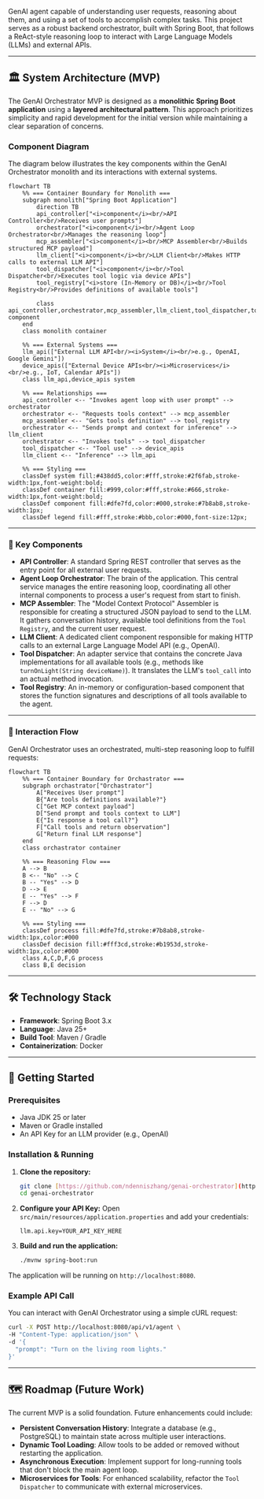 GenAI agent capable of understanding user requests, reasoning about them, and using a set of tools to accomplish complex tasks. This project serves as a robust backend orchestrator, built with Spring Boot, that follows a ReAct-style reasoning loop to interact with Large Language Models (LLMs) and external APIs.

---

## 🏛️ System Architecture (MVP)

The GenAI Orchestrator MVP is designed as a **monolithic Spring Boot application** using a **layered architectural pattern**. This approach prioritizes simplicity and rapid development for the initial version while maintaining a clear separation of concerns.

### Component Diagram

The diagram below illustrates the key components within the GenAI Orchestrator monolith and its interactions with external systems.

```mermaid
flowchart TB
    %% === Container Boundary for Monolith ===
    subgraph monolith["Spring Boot Application"]
        direction TB
        api_controller["<i>component</i><br/>API Controller<br/>Receives user prompts"]
        orchestrator["<i>component</i><br/>Agent Loop Orchestrator<br/>Manages the reasoning loop"]
        mcp_assembler["<i>component</i><br/>MCP Assembler<br/>Builds structured MCP payload"]
        llm_client["<i>component</i><br/>LLM Client<br/>Makes HTTP calls to external LLM API"]
        tool_dispatcher["<i>component</i><br/>Tool Dispatcher<br/>Executes tool logic via device APIs"]
        tool_registry["<i>store (In-Memory or DB)</i><br/>Tool Registry<br/>Provides definitions of available tools"]

        class api_controller,orchestrator,mcp_assembler,llm_client,tool_dispatcher,tool_registry component
    end
    class monolith container

    %% === External Systems ===
    llm_api(["External LLM API<br/><i>System</i><br/>e.g., OpenAI, Google Gemini"])
    device_apis(["External Device APIs<br/><i>Microservices</i><br/>e.g., IoT, Calendar APIs"])
    class llm_api,device_apis system

    %% === Relationships ===
    api_controller <-- "Invokes agent loop with user prompt" --> orchestrator
    orchestrator <-- "Requests tools context" --> mcp_assembler
    mcp_assembler <-- "Gets tools definition" --> tool_registry
    orchestrator <-- "Sends prompt and context for inference" --> llm_client
    orchestrator <-- "Invokes tools" --> tool_dispatcher
    tool_dispatcher <-- "Tool use" --> device_apis
    llm_client <-- "Inference" --> llm_api

    %% === Styling ===
    classDef system fill:#438dd5,color:#fff,stroke:#2f6fab,stroke-width:1px,font-weight:bold;
    classDef container fill:#999,color:#fff,stroke:#666,stroke-width:1px,font-weight:bold;
    classDef component fill:#dfe7fd,color:#000,stroke:#7b8ab8,stroke-width:1px;
    classDef legend fill:#fff,stroke:#bbb,color:#000,font-size:12px;
```

---

### 🧱 Key Components

- **API Controller**: A standard Spring REST controller that serves as the entry point for all external user requests.
- **Agent Loop Orchestrator**: The brain of the application. This central service manages the entire reasoning loop, coordinating all other internal components to process a user's request from start to finish.
- **MCP Assembler**: The "Model Context Protocol" Assembler is responsible for creating a structured JSON payload to send to the LLM. It gathers conversation history, available tool definitions from the `Tool Registry`, and the current user request.
- **LLM Client**: A dedicated client component responsible for making HTTP calls to an external Large Language Model API (e.g., OpenAI).
- **Tool Dispatcher**: An adapter service that contains the concrete Java implementations for all available tools (e.g., methods like `turnOnLight(String deviceName)`). It translates the LLM's `tool_call` into an actual method invocation.
- **Tool Registry**: An in-memory or configuration-based component that stores the function signatures and descriptions of all tools available to the agent.

---

### 🔄 Interaction Flow

GenAI Orchestrator uses an orchestrated, multi-step reasoning loop to fulfill requests:

```mermaid
flowchart TB
    %% === Container Boundary for Orchastrator ===
    subgraph orchastrator["Orchastrator"]
        A["Receives User prompt"]
        B{"Are tools definitions available?"}
        C["Get MCP context payload"]
        D["Send prompt and tools context to LLM"]
        E{"Is response a tool call?"}
        F["Call tools and return observation"]
        G["Return final LLM response"]
    end
    class orchastrator container

    %% === Reasoning Flow ===
    A --> B
    B <-- "No" --> C
    B -- "Yes" --> D
    D --> E
    E -- "Yes" --> F
    F --> D
    E -- "No" --> G

    %% === Styling ===
    classDef process fill:#dfe7fd,stroke:#7b8ab8,stroke-width:1px,color:#000
    classDef decision fill:#fff3cd,stroke:#b1953d,stroke-width:1px,color:#000
    class A,C,D,F,G process
    class B,E decision
```

---

## 🛠️ Technology Stack

- **Framework**: Spring Boot 3.x
- **Language**: Java 25+
- **Build Tool**: Maven / Gradle
- **Containerization**: Docker

---

## 🚀 Getting Started

### Prerequisites

- Java JDK 25 or later
- Maven or Gradle installed
- An API Key for an LLM provider (e.g., OpenAI)

### Installation & Running

1.  **Clone the repository:**

    ```sh
    git clone [https://github.com/ndenniszhang/genai-orchestrator](https://github.com/ndenniszhang/genai-orchestrator)
    cd genai-orchestrator
    ```

2.  **Configure your API Key:**
    Open `src/main/resources/application.properties` and add your credentials:

    ```properties
    llm.api.key=YOUR_API_KEY_HERE
    ```

3.  **Build and run the application:**
    ```sh
    ./mvnw spring-boot:run
    ```

The application will be running on `http://localhost:8080`.

### Example API Call

You can interact with GenAI Orchestrator using a simple cURL request:

```sh
curl -X POST http://localhost:8080/api/v1/agent \
-H "Content-Type: application/json" \
-d '{
  "prompt": "Turn on the living room lights."
}'
```

---

## 🗺️ Roadmap (Future Work)

The current MVP is a solid foundation. Future enhancements could include:

- **Persistent Conversation History**: Integrate a database (e.g., PostgreSQL) to maintain state across multiple user interactions.
- **Dynamic Tool Loading**: Allow tools to be added or removed without restarting the application.
- **Asynchronous Execution**: Implement support for long-running tools that don't block the main agent loop.
- **Microservices for Tools**: For enhanced scalability, refactor the `Tool Dispatcher` to communicate with external microservices.

